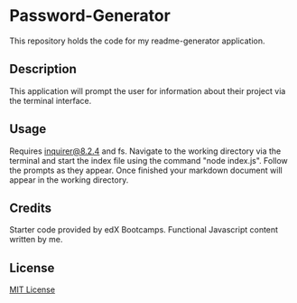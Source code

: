 # Password-Generator
This repository holds the code for my readme-generator application. 

## Description
This application will prompt the user for information about their project via the terminal interface.

## Usage

Requires inquirer@8.2.4 and fs. Navigate to the working directory via the terminal and start the index file using the command "node index.js". Follow the prompts as they appear. Once finished your markdown document will appear in the working directory. 

## Credits

Starter code provided by edX Bootcamps. Functional Javascript content written by me.

## License

[MIT License](./LICENSE)
